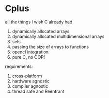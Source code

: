 # Cplus
all the things I wish C already had

1. dynamically allocated arrays
2. dynamically allocated multidimensional arrays
3. sets
4. passing the size of arrays to functions
5. opencl integration
6. pure C, no OOP!


requirements:

1. cross-platform
2. hardware agnostic
3. compiler agnostic
4. thread safe and Reentrant
